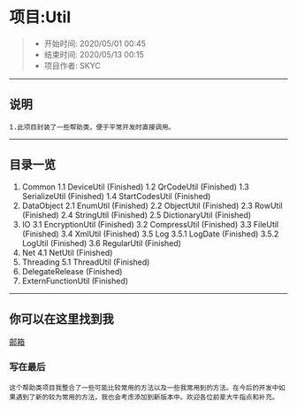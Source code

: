 # 项目:Util
> - 开始时间: 2020/05/01 00:45
> - 结束时间: 2020/05/13 00:15
> - 项目作者: SKYC

-----
## 说明
```
1.此项目封装了一些帮助类，便于平常开发时直接调用。
```

-----
## 目录一览
1. Common
	1.1 DeviceUtil (Finished)
	1.2 QrCodeUtil (Finished)
	1.3 SerializeUtil (Finished)
	1.4 StartCodesUtil (Finished)
2. DataObject
	2.1 EnumUtil (Finished)
	2.2 ObjectUtil (Finished)
	2.3 RowUtil (Finished)
	2.4 StringUtil (Finished)
	2.5 DictionaryUtil (Finished)
3. IO
	3.1 EncryptionUtil (Finished)
	3.2 CompressUtil (Finished)
	3.3 FileUtil (Finished)
	3.4 XmlUtil (Finished)
	3.5 Log 
		3.5.1 LogDate (Finished)
		3.5.2 LogUtil (Finished)
	3.6 RegularUtil (Finished)	
4. Net
    4.1 NetUtil (Finished)
5. Threading 
    5.1 ThreadUtil (Finished)
6. DelegateRelease (Finished)
7. ExternFunctionUtil (Finished)

-----

## 你可以在这里找到我
[邮箱](mailto:13677727680@163.com)

### 写在最后
```
这个帮助类项目我整合了一些可能比较常用的方法以及一些我常用到的方法。在今后的开发中如果遇到了新的较为常用的方法，我也会考虑添加到新版本中。欢迎各位前辈大牛指点和补充。
```